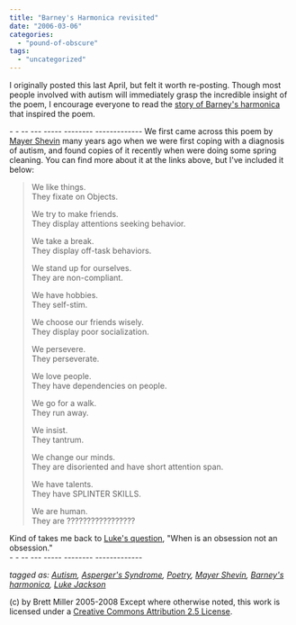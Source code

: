 ```yaml
---
title: "Barney's Harmonica revisited"
date: "2006-03-06"
categories: 
  - "pound-of-obscure"
tags: 
  - "uncategorized"
---
```


I originally posted this last April, but felt it worth re-posting. Though most people involved with autism will immediately grasp the incredible insight of the poem, I encourage everyone to read the [story of Barney's harmonica](http://www.shevin.org/articles-harmonica.html) that inspired the poem.  
  
\- - -- --- ----- -------- ------------- 
We first came across this poem by [Mayer Shevin](http://www.shevin.org/bio.html) many years ago when we were first coping with a diagnosis of autism, and found copies of it recently when were doing some spring cleaning. You can find more about it at the links above, but I've included it below:

> We like things.  
> They fixate on Objects.  
>   
> We try to make friends.  
> They display attentions seeking behavior.  
>   
> We take a break.  
> They display off-task behaviors.  
>   
> We stand up for ourselves.  
> They are non-compliant.  
>   
> We have hobbies.  
> They self-stim.  
>   
> We choose our friends wisely.  
> They display poor socialization.  
>   
> We persevere.  
> They perseverate.  
>   
> We love people.  
> They have dependencies on people.  
>   
> We go for a walk.  
> They run away.  
>   
> We insist.  
> They tantrum.  
>   
> We change our minds.  
> They are disoriented and have short attention span.  
>   
> We have talents.  
> They have SPLINTER SKILLS.  
>   
> We are human.  
> They are ?????????????????

Kind of takes me back to [Luke's question](http://29marbles.blogspot.com/2005/03/freaks-geeks-and-aspergers-syndrome.html), "When is an obsession not an obsession."  
\- - -- --- ----- -------- ------------- 
  
_tagged as: [Autism](http://technorati.com/tag/autism), [Asperger's Syndrome](http://technorati.com/tag/aspergers), [Poetry](http://technorati.com/tag/poetry), [Mayer Shevin](http://technorati.com/tag/Mayer+Shevin), [Barney's harmonica](http://technorati.com/tag/barney), [Luke Jackson](http://technorati.com/tag/luke+jackson)_

(c) by Brett Miller 2005-2008 Except where otherwise noted, this work is licensed under a [Creative Commons Attribution 2.5 License](http://creativecommons.org/licenses/by/2.5/).
